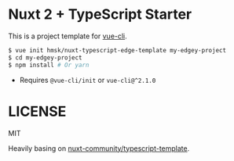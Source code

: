 # Nuxt 2 + TypeScript Starter

This is a project template for [vue-cli](https://github.com/vuejs/vue-cli).

```sh
$ vue init hmsk/nuxt-typescript-edge-template my-edgey-project
$ cd my-edgey-project
$ npm install # Or yarn
```

- Requires `@vue-cli/init` or `vue-cli@^2.1.0`

# LICENSE

MIT

Heavily basing on [nuxt-community/typescript-template](https://github.com/nuxt-community/typescript-template).
